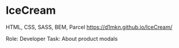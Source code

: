 # IceCream
HTML, CSS, SASS, BEM, Parcel
https://d1mkn.github.io/IceCream/

Role: Developer
Task: About product modals
